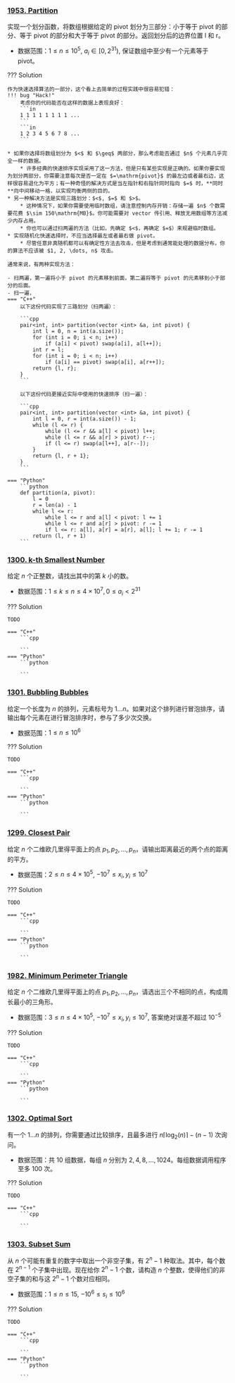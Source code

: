 
### [1953. Partition](https://acm.sjtu.edu.cn/OnlineJudge/problem/1953)

实现一个划分函数，将数组根据给定的 pivot 划分为三部分：小于等于 pivot 的部分、等于 pivot 的部分和大于等于 pivot 的部分。返回划分后的边界位置 l 和 r。

* 数据范围：$1 \leq n \leq 10 ^ 5$, $a_i \in [0, 2 ^ {31})$, 保证数组中至少有一个元素等于 pivot。

??? Solution

    作为快速选择算法的一部分，这个看上去简单的过程实践中很容易犯错：
    !!! bug "Hack!"
        考虑你的代码能否在这样的数据上表现良好：
        ```in
        1 1 1 1 1 1 1 1 ...
        ```
        ```in
        1 2 3 4 5 6 7 8 ...
        ```

    * 如果你选择将数组划分为 $<$ 和 $\geq$ 两部分，那么考虑能否通过 $n$ 个元素几乎完全一样的数据。
        * 许多经典的快速排序实现采用了这一方法，但是只有某些实现是正确的。如果你要实现为划分两部分，你需要注意每次是否一定在 $=\mathrm{pivot}$ 的最左边或者最右边，这样很容易退化为平方；有一种奇怪的解决方式是当左指针和右指针同时指向 $=$ 时，**同时**向中间移动一格，以实现均衡两侧的目的。
    * 另一种解决方法是实现三路划分：$<$, $=$ 和 $>$。
        * 这种情况下，如果你需要使用临时数组，请注意控制内存开销：存储一遍 $n$ 个数需要花费 $\sim 150\mathrm{MB}$。你可能需要对 vector 传引用、释放无用数组等方法减少内存占用。
        * 你也可以通过扫两遍的方法（比如，先确定 $<$，再确定 $=$）来规避临时数组。
    * 实现随机化快速选择时，不应当选择最左或者最右做 pivot。
        * 尽管任意非真随机都可以有确定性方法去攻击，但是考虑到通常能处理的数据分布，你的算法不应该被 $1, 2, \dots, n$ 攻击。

    通常来说，有两种实现方法：

    - 扫两遍，第一遍将小于 pivot 的元素移到前面，第二遍将等于 pivot 的元素移到小于部分的后面。
    - 扫一遍，
    === "C++"
        以下这份代码实现了三路划分（扫两遍）：

        ```cpp
        pair<int, int> partition(vector <int> &a, int pivot) {
            int l = 0, n = int(a.size());
            for (int i = 0; i < n; i++)
                if (a[i] < pivot) swap(a[i], a[l++]);
            int r = l;
            for (int i = 0; i < n; i++)
                if (a[i] == pivot) swap(a[i], a[r++]);
            return {l, r};
        }
        ```

        以下这份代码更接近实际中使用的快速排序（扫一遍）：
        
        ```cpp
        pair<int, int> partition(vector <int> &a, int pivot) {
            int l = 0, r = int(a.size()) - 1;
            while (l <= r) {
                while (l <= r && a[l] < pivot) l++;
                while (l <= r && a[r] > pivot) r--;
                if (l <= r) swap(a[l++], a[r--]);
            }
            return {l, r + 1};
        }
        ```

    === "Python"
        ```python
        def partition(a, pivot):
            l = 0
            r = len(a) - 1
            while l <= r:
                while l <= r and a[l] < pivot: l += 1
                while l <= r and a[r] > pivot: r -= 1
                if l <= r: a[l], a[r] = a[r], a[l]; l += 1; r -= 1
            return (l, r + 1)
        ```


### [1300. k-th Smallest Number](https://acm.sjtu.edu.cn/OnlineJudge/problem/1300)

给定 $n$ 个正整数，请找出其中的第 $k$ 小的数。

* 数据范围：$1 \leq k \leq n \leq 4\times 10^7, 0 \leq a_i < 2^{31}$

??? Solution

    TODO

    === "C++"
        ```cpp

        ```
    === "Python"
        ```python

        ```


### [1301. Bubbling Bubbles](https://acm.sjtu.edu.cn/OnlineJudge/problem/1301)

给定一个长度为 $n$ 的排列，元素标号为 $1 \dots n$。如果对这个排列进行冒泡排序，请输出每个元素在进行冒泡排序时，参与了多少次交换。

* 数据范围：$1 \leq n \leq 10^6$

??? Solution

    TODO

    === "C++"
        ```cpp

        ```
    === "Python"
        ```python

        ```


### [1299. Closest Pair](https://acm.sjtu.edu.cn/OnlineJudge/problem/1299)

给定 $n$ 个二维欧几里得平面上的点 $p_1, p_2, \dots, p_n$，请输出距离最近的两个点的距离的平方。

* 数据范围：$2 \leq n \leq 4\times 10^5$, $-10^7 \leq x_i, y_i \leq 10^7$

??? Solution

    TODO

    === "C++"
        ```cpp

        ```
    === "Python"
        ```python

        ```


### [1982. Minimum Perimeter Triangle](https://acm.sjtu.edu.cn/OnlineJudge/problem/1982)

给定 $n$ 个二维欧几里得平面上的点 $p_1, p_2, \dots, p_n$，请选出三个不相同的点，构成周长最小的三角形。

* 数据范围：$3 \leq n \leq 4 \times 10^5$, $-10^7 \leq x_i, y_i \leq 10^7$, 答案绝对误差不超过 $10^{-5}$

??? Solution

    TODO

    === "C++"
        ```cpp

        ```
    === "Python"
        ```python

        ```


### [1302. Optimal Sort](https://acm.sjtu.edu.cn/OnlineJudge/problem/1302)

有一个 $1 \dots n$ 的排列，你需要通过比较排序，且最多进行 $n \left\lceil \log_2 (n) \right\rceil - (n - 1)$ 次询问。

* 数据范围：共 $10$ 组数据，每组 $n$ 分别为 $2, 4, 8, \dots, 1024$。每组数据调用程序至多 $100$ 次。

??? Solution

    TODO

    === "C++"
        ```cpp

        ```


### [1303. Subset Sum](https://acm.sjtu.edu.cn/OnlineJudge/problem/1303)

从 $n$ 个可能有重复的数字中取出一个非空子集，有 $2^n - 1$ 种取法。其中，每个数在 $2^{n-1}$ 个子集中出现。现在给你 $2^n-1$ 个数，请构造 $n$ 个整数，使得他们的非空子集的和与这 $2^n - 1$ 个数对应相同。

* 数据范围：$1 \leq n \leq 15$, $-10^6 \leq s_i \leq 10^6$

??? Solution

    TODO

    === "C++"
        ```cpp

        ```
    === "Python"
        ```python

        ```

